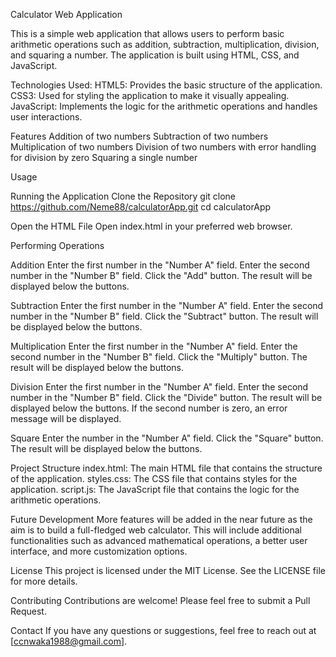 Calculator Web Application

This is a simple web application that allows users to perform basic arithmetic operations such as addition, subtraction, multiplication, division, and squaring a number. The application is built using HTML, CSS, and JavaScript.

Technologies Used:
    HTML5: Provides the basic structure of the application.
    CSS3: Used for styling the application to make it visually appealing.
    JavaScript: Implements the logic for the arithmetic operations and handles user interactions.

Features
    Addition of two numbers
    Subtraction of two numbers
    Multiplication of two numbers
    Division of two numbers with error handling for division by zero
    Squaring a single number

Usage

Running the Application
    Clone the Repository
    git clone https://github.com/Neme88/calculatorApp.git
    cd calculatorApp
    
Open the HTML File
    Open index.html in your preferred web browser.

Performing Operations

Addition
    Enter the first number in the "Number A" field.
    Enter the second number in the "Number B" field.
    Click the "Add" button.
    The result will be displayed below the buttons.

Subtraction
    Enter the first number in the "Number A" field.
    Enter the second number in the "Number B" field.
    Click the "Subtract" button.
    The result will be displayed below the buttons.

Multiplication
    Enter the first number in the "Number A" field.
    Enter the second number in the "Number B" field.
    Click the "Multiply" button.
    The result will be displayed below the buttons.

Division
    Enter the first number in the "Number A" field.
    Enter the second number in the "Number B" field.
    Click the "Divide" button.
    The result will be displayed below the buttons.
    If the second number is zero, an error message will be displayed.

Square
    Enter the number in the "Number A" field.
    Click the "Square" button.
    The result will be displayed below the buttons.

Project Structure
    index.html: The main HTML file that contains the structure of the application.
    styles.css: The CSS file that contains styles for the application.
    script.js: The JavaScript file that contains the logic for the arithmetic operations.

Future Development
More features will be added in the near future as the aim is to build a full-fledged web calculator. This will include additional functionalities such as advanced mathematical operations, a better user interface, and more customization options.

License
This project is licensed under the MIT License. See the LICENSE file for more details.

Contributing
Contributions are welcome! Please feel free to submit a Pull Request.

Contact
If you have any questions or suggestions, feel free to reach out at [ccnwaka1988@gmail.com].



